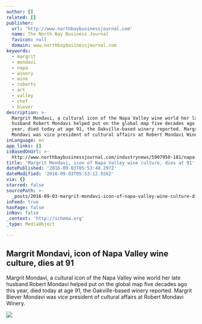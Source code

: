 ```yaml
---
author: []
related: []
publisher:
  url: 'http://www.northbaybusinessjournal.com'
  name: The North Bay Business Journal
  favicon: null
  domain: www.northbaybusinessjournal.com
keywords:
  - margrit
  - mondavi
  - napa
  - winery
  - wine
  - roberts
  - art
  - valley
  - chef
  - biever
description: >-
  Margrit Mondavi, a cultural icon of the Napa Valley wine world her late
  husband Robert Mondavi helped put on the global map five decades ago this
  year, died today at age 91, the Oakville-based winery reported. Margrit Biever
  Mondavi was vice president of cultural affairs at Robert Mondavi Winery.
inLanguage: en
app_links: []
isBasedOnUrl: >-
  http://www.northbaybusinessjournal.com/industrynews/5907950-181/napa-valley-wine-margrit-mondavi-obit?ref=most
title: 'Margrit Mondavi, icon of Napa Valley wine culture, dies at 91'
datePublished: '2016-09-03T05:53:40.297Z'
dateModified: '2016-09-03T05:53:12.926Z'
via: {}
starred: false
sourcePath: >-
  _posts/2016-09-03-margrit-mondavi-icon-of-napa-valley-wine-culture-dies-at-9.md
inFeed: true
hasPage: false
inNav: false
_context: 'http://schema.org'
_type: MediaObject

---
```

<article style=""><h1>Margrit Mondavi, icon of Napa Valley wine culture, dies at 91</h1><p>Margrit Mondavi, a cultural icon of the Napa Valley wine world her late husband Robert Mondavi helped put on the global map five decades ago this year, died today at age 91, the Oakville-based winery reported. Margrit Biever Mondavi was vice president of cultural affairs at Robert Mondavi Winery.</p><img src="http://www.northbaybusinessjournal.com/csp/mediapool/sites/dt.common.streams.StreamServer.cls?STREAMOID=_hMz2t3ETavXfdYtHPPi$M$daE2N3K4ZzOUsqbU5sYswKvU8aZvEwwwcKeJGtJCTWCsjLu883Ygn4B49Lvm9bPe2QeMKQdVeZmXF$9l$4uCZ8QDXhaHEp3rvzXRJFdy0KqPHLoMevcTLo3h8xh70Y6N_U_CryOsw6FTOdKL_jpQ-&amp;CONTENTTYPE=image/jpeg" /></article>